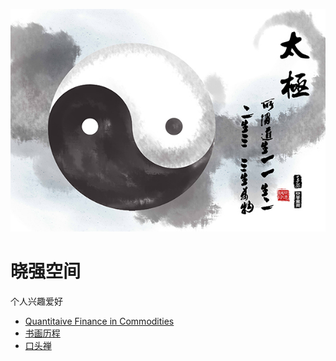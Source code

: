 ![](taiji.jpg)

# 晓强空间

个人兴趣爱好
* [Quantitaive Finance in Commodities](CommodQuant)
* [书画历程](art)
* [口头禅](notes)
